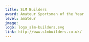 ```yaml
---
title: SLM Builders
award: Amateur Sportsman of the Year
level: amateur
image:
logo: logo_slm-builders.svg
link: http://www.slmbuilders.co.uk/
---
```

